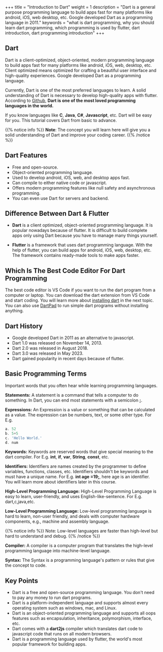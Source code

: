 +++
title = "Introduction to Dart"
weight = 1
description = "Dart is a general purpose programming language to build apps fast for many platforms like android, iOS, web desktop, etc. Google developed Dart as a programming language in 2011."
keywords = "what is dart programming, why you should learn dart programming, which programming is used by flutter, dart introduction, dart programming introduction"
+++

## Dart
Dart is a client-optimized, object-oriented, modern programming language to build apps fast for many platforms like android, iOS, web, desktop, etc. Client optimized means optimized for crafting a beautiful user interface and high-quality experiences. Google developed Dart as a programming language.

Currently, Dart is one of the most preferred languages to learn. A solid understanding of Dart is necessary to develop high-quality apps with flutter. According to [Github](https://insights.stackoverflow.com/survey/2020#technology-most-loved-dreaded-and-wanted-languages-loved), **Dart is one of the most loved programming languages in the world.**

If you know languages like **C**, **Java**, **C#**, **Javascript**, etc. Dart will be easy for you. This tutorial covers Dart from basic to advance.

{{% notice info %}}
**Note**: The concept you will learn here will give you a solid understanding of Dart and improve your coding career.
{{% /notice %}}


## Dart Features
- Free and open-source.
- Object-oriented programming language.
- Used to develop android, iOS, web, and desktop apps fast.
- Can compile to either native code or javascript.
- Offers modern programming features like null safety and asynchronous programming.
- You can even use Dart for servers and backend.


## Difference Between Dart & Flutter
- **Dart** is a client optimized, object-oriented programming language. It is popular nowadays because of flutter. It is difficult to build complete apps only using Dart because you have to manage many things yourself.

- **Flutter** is a framework that uses dart programming language. With the help of flutter, you can build apps for android, iOS, web, desktop, etc. The framework contains ready-made tools to make apps faster.


## Which Is The Best Code Editor For Dart Programming
The best code editor is VS Code if you want to run the dart program from a computer or laptop. You can download the dart extension from VS Code and start coding. You will learn more about [installing dart](/introduction-and-basics/dart-install/) in the next topic. You can also use [DartPad](https://dartpad.dev) to run simple dart programs without installing anything.


## Dart History
- Google developed Dart in 2011 as an alternative to javascript.
- Dart 1.0 was released on November 14, 2013.
- Dart 2.0 was released in August 2018.
- Dart 3.0 was released in May 2023.
- Dart gained popularity in recent days because of flutter. 


## Basic Programming Terms
Important words that you often hear while learning programming languages.


**Statements:**
A statement is a command that tells a computer to do something. In Dart, you can end most statements with a semicolon **;**.

**Expressions:**
An Expression is a value or something that can be calculated as a value. The expression can be numbers, text, or some other type. For E.g. 
```dart
a. 52
b. 5+5
c. 'Hello World.'
d. num
``` 
**Keywords:**
Keywords are reserved words that give special meaning to the dart compiler. For E.g. **int**, **if**, **var**, **String**, **const**, etc.

**Identifiers:**
Identifiers are names created by the programmer to define variables, functions, classes, etc. Identifiers shouldn't be keywords and must have a unique name. For E.g. **int age =19;**, here age is an identifier. You will learn more about identifiers later in this course.

**High-Level Programming Language:**
High-Level Programming Language is easy to learn, user-friendly, and uses English-like-sentence. For E.g. dart,c,java,etc.

**Low-Level Programming Language:**
Low-level programming language is hard to learn, non-user friendly, and deals with computer hardware components, e.g., machine and assembly language.

{{% notice info %}}
Note: Low-level languages are faster than high-level but hard to understand and debug.
{{% /notice %}}

**Compiler:**
A compiler is a computer program that translates the high-level programming language into machine-level language.

**Syntax:**
The Syntax is a programming language's pattern or rules that give the concept to code. 



## Key Points
- Dart is a free and open-source programming language. You don't need to pay any money to run dart programs.
- Dart is a platform-independent language and supports almost every operating system such as windows, mac, and Linux.
- Dart is an object-oriented programming language and supports all oops features such as encapsulation, inheritance, polymorphism, interface, etc.
- Dart comes with a **dart2js** compiler which translates dart code to javascript code that runs on all modern browsers.
- Dart is a programming language used by flutter, the world's most popular framework for building apps.
